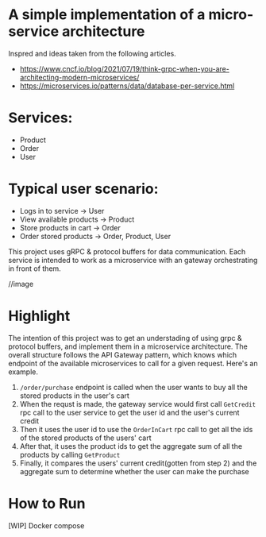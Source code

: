 # A simple implementation of a micro-service architecture
Inspred and ideas taken from the following articles.
- <https://www.cncf.io/blog/2021/07/19/think-grpc-when-you-are-architecting-modern-microservices/>
- <https://microservices.io/patterns/data/database-per-service.html>

# Services:
- Product
- Order
- User

# Typical user scenario:
- Logs in to service -> User 
- View available products -> Product
- Store products in cart -> Order
- Order stored products -> Order, Product, User

This project uses gRPC & protocol buffers for data communication. Each service is intended to work as a microservice with an gateway orchestrating in front of them.

//image

# Highlight
The intention of this project was to get an understading of using grpc & protocol buffers, and implement them in a microservice architecture. The overall structure follows the API Gateway pattern, which knows which endpoint of the available microservices to call for a given request. Here's an example.

1. `/order/purchase` endpoint is called when the user wants to buy all the stored products in the user's cart
2. When the requst is made, the gateway service would first call `GetCredit` rpc call to the user service to get the user id and the user's current credit
3. Then it uses the user id to use the `OrderInCart` rpc call to get all the ids of the stored products of the users' cart
4. After that, it uses the product ids to get the aggregate sum of all the products by calling `GetProduct`
5. Finally, it compares the users' current credit(gotten from step 2) and the aggregate sum to determine whether the user can make the purchase

# How to Run
[WIP] Docker compose
